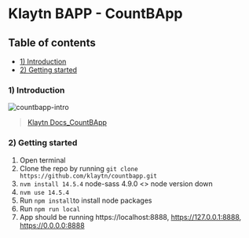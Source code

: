 # Klaytn BAPP - CountBApp

## Table of contents
- [1) Introduction](#1-introduction)
- [2) Getting started](#2-getting-started)


### 1) Introduction
![countbapp-intro](static/images/tutorial.gif)

> [Klaytn Docs_CountBApp](https://docs.klaytn.com/bapp/tutorials/count-bapp)


### 2) Getting started
1. Open terminal
2. Clone the repo by running `git clone https://github.com/klaytn/countbapp.git`
3. `nvm install 14.5.4`
node-sass 4.9.0 <> node version down
4. `nvm use 14.5.4`
5. Run `npm install`to install node packages
6. Run `npm run local`
5. App should be running https://localhost:8888, https://127.0.0.1:8888, https://0.0.0.0:8888
